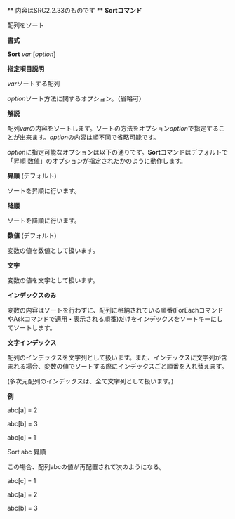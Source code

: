 ** 内容はSRC2.2.33のものです **
**Sortコマンド**

配列をソート

**書式**

**Sort** *var* [*option*]

**指定項目説明**

*var*ソートする配列

*option*ソート方法に関するオプション。（省略可）

**解説**

配列*var*の内容をソートします。ソートの方法をオプション*option*で指定することが出来ます。*option*の内容は順不同で省略可能です。

*option*に指定可能なオプションは以下の通りです。**Sort**コマンドはデフォルトで「昇順 数値」のオプションが指定されたかのように動作します。

**昇順** (デフォルト)

ソートを昇順に行います。

**降順**

ソートを降順に行います。

**数値** (デフォルト)

変数の値を数値として扱います。

**文字**

変数の値を文字として扱います。

**インデックスのみ**

変数の内容はソートを行わずに、配列に格納されている順番(ForEachコマンドやAskコマンドで適用・表示される順番)だけをインデックスをソートキーにしてソートします。

**文字インデックス**

配列のインデックスを文字列として扱います。また、インデックスに文字列が含まれる場合、変数の値でソートする際にインデックスごと順番を入れ替えます。

(多次元配列のインデックスは、全て文字列として扱います。)

**例**

abc[a] = 2

abc[b] = 3

abc[c] = 1

Sort abc 昇順

この場合、配列abcの値が再配置されて次のようになる。



abc[c] = 1

abc[a] = 2

abc[b] = 3
